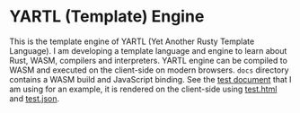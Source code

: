 # YARTL (Template) Engine
This is the template engine of YARTL (Yet Another Rusty Template Language). I am developing a template language and engine to learn about Rust, WASM, compilers and interpreters. YARTL engine can be compiled to WASM and executed on the client-side on modern browsers. `docs` directory contains a WASM build and JavaScript binding. See the [test document](https://halait.github.io/yartl-engine/) that I am using for an example, it is rendered on the client-side using [test.html](docs/test.html) and [test.json](docs/test.json).
